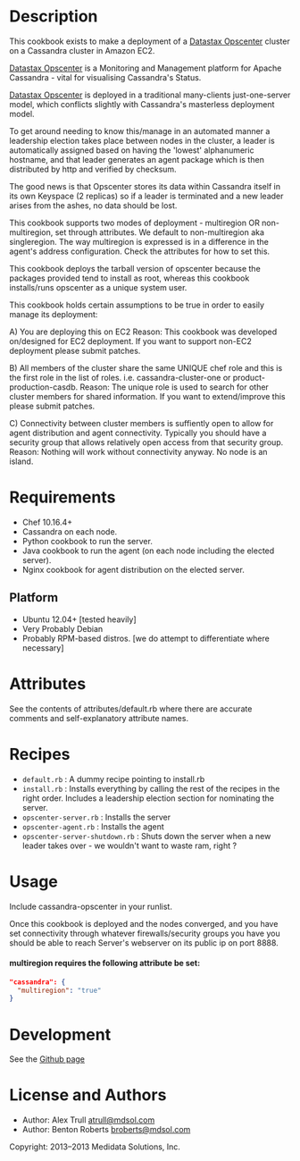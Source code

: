 Description
===========

This cookbook exists to make a deployment of a [Datastax Opscenter][1] cluster on a Cassandra cluster in Amazon EC2.

[Datastax Opscenter][1] is a Monitoring and Management platform for Apache Cassandra - vital for visualising Cassandra's Status.

[Datastax Opscenter][1] is deployed in a traditional many-clients just-one-server model, which conflicts slightly with Cassandra's masterless deployment model.

To get around needing to know this/manage in an automated manner a leadership election takes place between nodes in the cluster, a leader is automatically assigned based on having the 'lowest' alphanumeric hostname, and that leader generates an agent package which is then distributed by http and verified by checksum.

The good news is that Opscenter stores its data within Cassandra itself in its own Keyspace (2 replicas) so if a leader is terminated and a new leader arises from the ashes, no data should be lost.

This cookbook supports two modes of deployment - multiregion OR non-multiregion, set through attributes. We default to non-multiregion aka singleregion. The way multiregion is expressed is in a difference in the agent's address configuration. Check the attributes for how to set this.

This cookbook deploys the tarball version of opscenter because the packages provided tend to install as root, whereas this cookbook installs/runs opscenter as a unique system user.

This cookbook holds certain assumptions to be true in order to easily manage its deployment:

A) You are deploying this on EC2
Reason: This cookbook was developed on/designed for EC2 deployment. If you want to support non-EC2 deployment please submit patches.

B) All members of the cluster share the same UNIQUE chef role and this is the first role in the list of roles. i.e. cassandra-cluster-one or product-production-casdb.
Reason: The unique role is used to search for other cluster members for shared information. If you want to extend/improve this please submit patches.

C) Connectivity between cluster members is suffiently open to allow for agent distribution and agent connectivity. Typically you should have a security group that allows relatively open access from that security group.
Reason: Nothing will work without connectivity anyway. No node is an island.

[1]: http://planetcassandra.org/Download/DataStaxCommunityEdition

Requirements
============
* Chef 10.16.4+
* Cassandra on each node.
* Python cookbook to run the server.
* Java cookbook to run the agent (on each node including the elected server).
* Nginx cookbook for agent distribution on the elected server.

## Platform

* Ubuntu 12.04+ [tested heavily]
* Very Probably Debian
* Probably RPM-based distros. [we do attempt to differentiate where necessary]

Attributes
==========

See the contents of attributes/default.rb where there are accurate comments and self-explanatory attribute names.

Recipes
=======

* `default.rb` : A dummy recipe pointing to install.rb
* `install.rb` : Installs everything by calling the rest of the recipes in the right order. Includes a leadership election section for nominating the server.
* `opscenter-server.rb` : Installs the server
* `opscenter-agent.rb` : Installs the agent
* `opscenter-server-shutdown.rb` : Shuts down the server when a new leader takes over - we wouldn't want to waste ram, right ?

Usage
=====

Include cassandra-opscenter in your runlist.

Once this cookbook is deployed and the nodes converged, and you have set connectivity through whatever firewalls/security groups you have you should be able to reach Server's webserver on its public ip on port 8888.

#### multiregion requires the following attribute be set:

```JSON
"cassandra": {
  "multiregion": "true"
}
```

Development
===========

See the [Github page][2]

[2]: https://github.com/mdsol/cassandra_opscenter_cookbook

License and Authors
===================

* Author: Alex Trull <atrull@mdsol.com>
* Author: Benton Roberts <broberts@mdsol.com>

Copyright: 2013–2013 Medidata Solutions, Inc.
